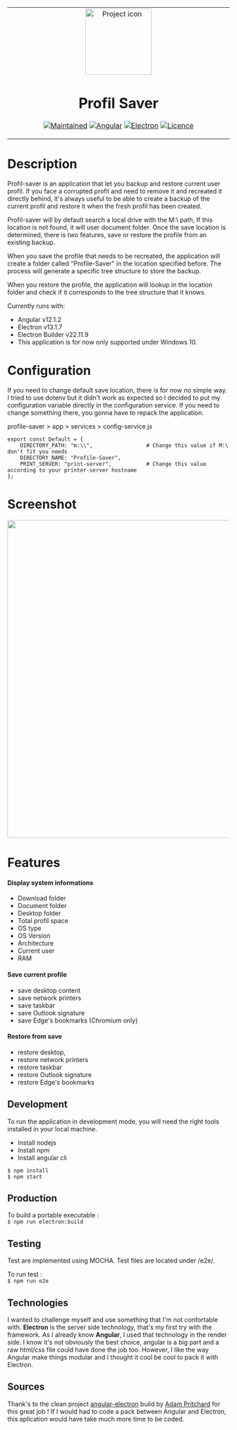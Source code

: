 <table align="center"><tr><td align="center" width="9999">
<img src="https://i.postimg.cc/8k95M69T/favicon-256x256.png" align="center" width="150" alt="Project icon">

# Profil Saver

<a href="https://angular.io/" target="_blank"><img src="https://img.shields.io/badge/maintained-yes-brightgreen" alt="Maintained" /></a>
<a href="https://angular.io/" target="_blank"><img src="https://img.shields.io/badge/angular-v12.1.2-red" alt="Angular" /></a>
<a href="https://www.electronjs.org/" target="_blank"><img src="https://img.shields.io/badge/electron-v13.1.7-blue" alt="Electron" /></a>
<a href="https://fr.wikipedia.org/wiki/Licence_MIT" target="_blank"><img src="https://img.shields.io/badge/license-MIT-green" alt="Licence" /></a>

</td></tr></table>

# Description

Profil-saver is an application that let you backup and restore current user profil. If you face a corrupted profil and need to remove it and recreated it directly behind, it's always
useful to be able to create a backup of the current profil and restore it when the fresh profil has been created.

Profil-saver will by default search a local drive with the M:\ path, If this location is not found, it will user document folder. Once the save location is determined, there is two features, save or restore the profile from an existing backup.

When you save the profile that needs to be recreated, the application will create a folder called "Profile-Saver" in the location specified before. The process will generate a specific tree structure to store the backup.

When you restore the profile, the application will lookup in the location folder and check if it corresponds to the tree structure that it knows.

Currently runs with:

- Angular v12.1.2
- Electron v13.1.7
- Electron Builder v22.11.9
- This application is for now only supported under Windows 10.

# Configuration

If you need to change default save location, there is for now no simple way. I tried to use dotenv but it didn't work as expected so I decided to put my configuration variable directly in the configuration service. If you need to change something there, you gonna have to repack the application.

profile-saver > app > services > config-service.js

    export const Default = {
        DIRECTORY_PATH: "m:\\",                 # Change this value if M:\ don't fit you needs
        DIRECTORY_NAME: "Profile-Saver",
        PRINT_SERVER: "print-server",           # Change this value according to your printer-server hostname
    };

# Screenshot
<img src="https://i.postimg.cc/d31CWZKJ/screen01.jpg" width="720"/>

# Features

#### Display system informations

- Download folder
- Document folder
- Desktop folder
- Total profil space
- OS type
- OS Version
- Architecture
- Current user
- RAM

#### Save current profile

- save desktop content
- save network printers
- save taskbar
- save Outlook signature
- save Edge's bookmarks (Chromium only)

#### Restore from save

- restore desktop,
- restore network printers
- restore taskbar
- restore Outlook signature
- restore Edge's bookmarks

## Development

To run the application in development mode, you will need the right tools installed in your local machine.

- Install nodejs
- Install npm
- Install angular cli

`$ npm install`  
`$ npm start`

## Production

To build a portable executable :  
`$ npm run electron:build`

## Testing

Test are implemented using MOCHA. Test files are located under /e2e/.

To run test :  
`$ npm run e2e`

## Technologies

I wanted to challenge myself and use something that I'm not confortable with. **Electron** is the server side technology, that's my first try with the framework. As I already know **Angular**, I used that technology in the render side. I know it's not obviously the best choice, angular is a big part and a raw html/css file could have done the job too. However, I like the way Angular make things modular and I thought it cool be cool to pack it with Electron.

## Sources

Thank's to the clean project [angular-electron](https://github.com/maximegris/angular-electron) build by [Adam Pritchard](https://github.com/adam-p) for this great job ! If I would had to code a pack between Angular and Electron, this aplication would have take much more time to be coded.
